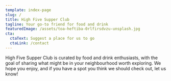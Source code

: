 ```yaml
---
template: index-page
slug: /
title: High Five Supper Club
tagline: Your go-to friend for food and drink
featuredImage: /assets/toa-heftiba-0rlfirsdvzu-unsplash.jpg
cta:
  ctaText: Suggest a place for us to go
  ctaLink: /contact
---
```


High Five Supper Club is curated by food and drink enthusiasts, with the goal of sharing what might be in your neighbourhood worth exploring. We hope you enjoy, and if you have a spot you think we should check out, let us know!
